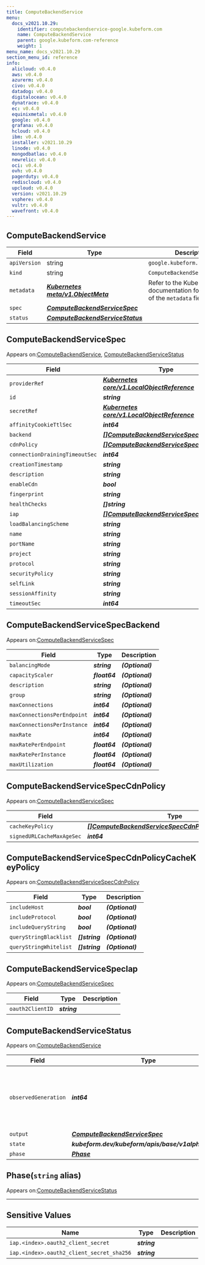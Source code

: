 ```yaml
---
title: ComputeBackendService
menu:
  docs_v2021.10.29:
    identifier: computebackendservice-google.kubeform.com
    name: ComputeBackendService
    parent: google.kubeform.com-reference
    weight: 1
menu_name: docs_v2021.10.29
section_menu_id: reference
info:
  alicloud: v0.4.0
  aws: v0.4.0
  azurerm: v0.4.0
  civo: v0.4.0
  datadog: v0.4.0
  digitalocean: v0.4.0
  dynatrace: v0.4.0
  ec: v0.4.0
  equinixmetal: v0.4.0
  google: v0.4.0
  grafana: v0.4.0
  hcloud: v0.4.0
  ibm: v0.4.0
  installer: v2021.10.29
  linode: v0.4.0
  mongodbatlas: v0.4.0
  newrelic: v0.4.0
  oci: v0.4.0
  ovh: v0.4.0
  pagerduty: v0.4.0
  rediscloud: v0.4.0
  upcloud: v0.4.0
  version: v2021.10.29
  vsphere: v0.4.0
  vultr: v0.4.0
  wavefront: v0.4.0
---
```


## ComputeBackendService
| Field | Type | Description |
| ------ | ----- | ----------- |
| `apiVersion` | string | `google.kubeform.com/v1alpha1` |
|    `kind` | string | `ComputeBackendService` |
| `metadata` | ***[Kubernetes meta/v1.ObjectMeta](https://v1-18.docs.kubernetes.io/docs/reference/generated/kubernetes-api/v1.18/#objectmeta-v1-meta)***|Refer to the Kubernetes API documentation for the fields of the `metadata` field.|
| `spec` | ***[ComputeBackendServiceSpec](#computebackendservicespec)***||
| `status` | ***[ComputeBackendServiceStatus](#computebackendservicestatus)***||
## ComputeBackendServiceSpec

Appears on:[ComputeBackendService](#computebackendservice), [ComputeBackendServiceStatus](#computebackendservicestatus)

| Field | Type | Description |
| ------ | ----- | ----------- |
| `providerRef` | ***[Kubernetes core/v1.LocalObjectReference](https://v1-18.docs.kubernetes.io/docs/reference/generated/kubernetes-api/v1.18/#localobjectreference-v1-core)***||
| `id` | ***string***||
| `secretRef` | ***[Kubernetes core/v1.LocalObjectReference](https://v1-18.docs.kubernetes.io/docs/reference/generated/kubernetes-api/v1.18/#localobjectreference-v1-core)***||
| `affinityCookieTtlSec` | ***int64***| ***(Optional)*** |
| `backend` | ***[[]ComputeBackendServiceSpecBackend](#computebackendservicespecbackend)***| ***(Optional)*** |
| `cdnPolicy` | ***[[]ComputeBackendServiceSpecCdnPolicy](#computebackendservicespeccdnpolicy)***| ***(Optional)*** |
| `connectionDrainingTimeoutSec` | ***int64***| ***(Optional)*** |
| `creationTimestamp` | ***string***| ***(Optional)*** |
| `description` | ***string***| ***(Optional)*** |
| `enableCdn` | ***bool***| ***(Optional)*** |
| `fingerprint` | ***string***| ***(Optional)*** |
| `healthChecks` | ***[]string***||
| `iap` | ***[[]ComputeBackendServiceSpecIap](#computebackendservicespeciap)***| ***(Optional)*** |
| `loadBalancingScheme` | ***string***| ***(Optional)*** |
| `name` | ***string***||
| `portName` | ***string***| ***(Optional)*** |
| `project` | ***string***| ***(Optional)*** |
| `protocol` | ***string***| ***(Optional)*** |
| `securityPolicy` | ***string***| ***(Optional)*** |
| `selfLink` | ***string***| ***(Optional)*** |
| `sessionAffinity` | ***string***| ***(Optional)*** |
| `timeoutSec` | ***int64***| ***(Optional)*** |
## ComputeBackendServiceSpecBackend

Appears on:[ComputeBackendServiceSpec](#computebackendservicespec)

| Field | Type | Description |
| ------ | ----- | ----------- |
| `balancingMode` | ***string***| ***(Optional)*** |
| `capacityScaler` | ***float64***| ***(Optional)*** |
| `description` | ***string***| ***(Optional)*** |
| `group` | ***string***| ***(Optional)*** |
| `maxConnections` | ***int64***| ***(Optional)*** |
| `maxConnectionsPerEndpoint` | ***int64***| ***(Optional)*** |
| `maxConnectionsPerInstance` | ***int64***| ***(Optional)*** |
| `maxRate` | ***int64***| ***(Optional)*** |
| `maxRatePerEndpoint` | ***float64***| ***(Optional)*** |
| `maxRatePerInstance` | ***float64***| ***(Optional)*** |
| `maxUtilization` | ***float64***| ***(Optional)*** |
## ComputeBackendServiceSpecCdnPolicy

Appears on:[ComputeBackendServiceSpec](#computebackendservicespec)

| Field | Type | Description |
| ------ | ----- | ----------- |
| `cacheKeyPolicy` | ***[[]ComputeBackendServiceSpecCdnPolicyCacheKeyPolicy](#computebackendservicespeccdnpolicycachekeypolicy)***| ***(Optional)*** |
| `signedURLCacheMaxAgeSec` | ***int64***| ***(Optional)*** |
## ComputeBackendServiceSpecCdnPolicyCacheKeyPolicy

Appears on:[ComputeBackendServiceSpecCdnPolicy](#computebackendservicespeccdnpolicy)

| Field | Type | Description |
| ------ | ----- | ----------- |
| `includeHost` | ***bool***| ***(Optional)*** |
| `includeProtocol` | ***bool***| ***(Optional)*** |
| `includeQueryString` | ***bool***| ***(Optional)*** |
| `queryStringBlacklist` | ***[]string***| ***(Optional)*** |
| `queryStringWhitelist` | ***[]string***| ***(Optional)*** |
## ComputeBackendServiceSpecIap

Appears on:[ComputeBackendServiceSpec](#computebackendservicespec)

| Field | Type | Description |
| ------ | ----- | ----------- |
| `oauth2ClientID` | ***string***||
## ComputeBackendServiceStatus

Appears on:[ComputeBackendService](#computebackendservice)

| Field | Type | Description |
| ------ | ----- | ----------- |
| `observedGeneration` | ***int64***| ***(Optional)*** Resource generation, which is updated on mutation by the API Server.|
| `output` | ***[ComputeBackendServiceSpec](#computebackendservicespec)***| ***(Optional)*** |
| `state` | ***kubeform.dev/kubeform/apis/base/v1alpha1.State***| ***(Optional)*** |
| `phase` | ***[Phase](#phase)***| ***(Optional)*** |
## Phase(`string` alias)

Appears on:[ComputeBackendServiceStatus](#computebackendservicestatus)

---
## Sensitive Values
| Name | Type | Description |
|------|------|-------------|
| `iap.<index>.oauth2_client_secret` | ***string*** ||
| `iap.<index>.oauth2_client_secret_sha256` | ***string*** ||
